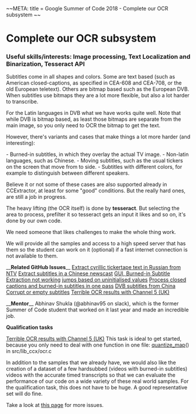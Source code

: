 \~\~META: title = Google Summer of Code 2018 - Complete our OCR
subsystem \~\~

# Complete our OCR subsystem

### Useful skills/interests: Image processing, Text Localization and Binarization, Tesseract API

Subtitles come in all shapes and colors. Some are text based (such as
American closed-captions, as specified in CEA-608 and CEA-708, or the
old European teletext). Others are bitmap based such as the European
DVB. When subtitles use bitmaps they are a lot more flexible, but also a
lot harder to transcribe.

For the Latin languages in DVB what we have works quite well. Note that
while DVB is bitmap based, as least those bitmaps are separate from the
main image, so you only need to OCR the bitmap to get the text.

However, there's variants and cases that make things a lot more harder
(and interesting):

\- Burned-in subtitles, in which they overlay the actual TV image. -
Non-latin languages, such as Chinese. - Moving subtitles, such as
the usual tickers on the screen that move from to side. - Subtitles
with different colors, for example to distinguish between different
speakers.

Believe it or not some of these cases are also supported already in
CCExtractor, at least for some "good" conditions. But the really hard
ones, are still a job in progress.

The heavy lifting (the OCR itself) is done by **tesseract**. But
selecting the area to process, prefilter it so tesseract gets an input
it likes and so on, it's done by our own code.

We need someone that likes challenges to make the whole thing work.

We will provide all the samples and access to a high speed server that
has them so the student can work on it (optional) if a fast internet
connection is not available to them.

\_\_**Related GitHub Issues**\_\_ [Extract cyrillic tickertape
text in Russian from
NTV](https://github.com/CCExtractor/ccextractor/issues/923)
[Extract subtitles in a Chinese
newscast](https://github.com/CCExtractor/ccextractor/issues/918)
[GUI, Burned-in Subtitle Extraction not
working](https://github.com/CCExtractor/ccextractor/issues/806)
[jumps based on uninitialised
values](https://github.com/CCExtractor/ccextractor/issues/662)
[Process closed captions and burned-in subtitles in one
pass](https://github.com/CCExtractor/ccextractor/issues/726)
[DVB subtitles from
China](https://github.com/CCExtractor/ccextractor/issues/224)
[Corrupt or empty
subtitles](https://github.com/CCExtractor/ccextractor/issues/243)
[Terrible OCR results with Channel 5
(UK)](https://github.com/CCExtractor/ccextractor/issues/929)

\_\_**Mentor**\_\_ Abhinav Shukla (\@abhinav95 on slack), which
is the former Summer of Code student that worked on it last year and
made an incredible job.

 **Qualification tasks**

[Terrible OCR results with Channel 5
(UK)](https://github.com/CCExtractor/ccextractor/issues/929)
This task is ideal to get started, because you only need to deal with
one function in one file:
[quantize\_map](https://github.com/CCExtractor/ccextractor/blob/930ca716ca0bdae629ddd170abbcc2ad75472422/src/lib_ccx/ocr.c)()
in src/lib\_ccx/ocr.c

In addition to the samples that we already have, we would also like the
creation of a dataset of a few hardsubbed (videos with burned-in
subtitles) videos with the accurate timed transcripts so that we can
evaluate the performance of our code on a wide variety of these real
world samples. For the qualification task, this does not have to be
huge. A good representative set will do fine.

Take a look at [this
page](/public/gsoc/takehome) for more
issues.
